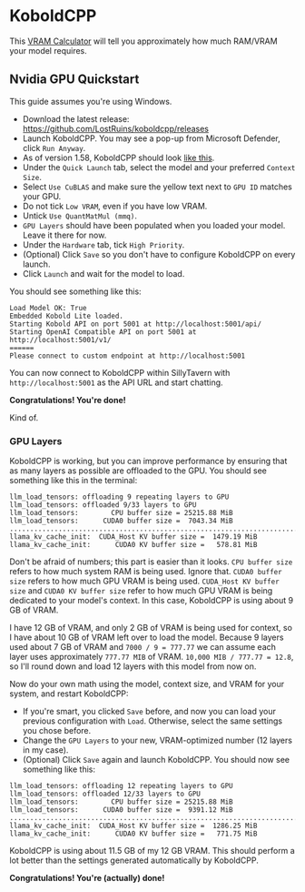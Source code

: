 # KoboldCPP
This [VRAM Calculator](https://huggingface.co/spaces/NyxKrage/LLM-Model-VRAM-Calculator) will tell you approximately how much RAM/VRAM your model requires.
## Nvidia GPU Quickstart
This guide assumes you're using Windows.
* Download the latest release: https://github.com/LostRuins/koboldcpp/releases
* Launch KoboldCPP. You may see a pop-up from Microsoft Defender, click `Run Anyway`.
* As of version 1.58, KoboldCPP should look [like this](https://files.catbox.moe/z1vmly.png).
* Under the `Quick Launch` tab, select the model and your preferred `Context Size`.
* Select `Use CuBLAS` and make sure the yellow text next to `GPU ID` matches your GPU.
* Do not tick `Low VRAM`, even if you have low VRAM.
* Untick `Use QuantMatMul (mmq)`.
* `GPU Layers` should have been populated when you loaded your model. Leave it there for now.
* Under the `Hardware` tab, tick `High Priority`.
* (Optional) Click `Save` so you don't have to configure KoboldCPP on every launch.
* Click `Launch` and wait for the model to load.

You should see something like this:
```
Load Model OK: True
Embedded Kobold Lite loaded.
Starting Kobold API on port 5001 at http://localhost:5001/api/
Starting OpenAI Compatible API on port 5001 at http://localhost:5001/v1/
======
Please connect to custom endpoint at http://localhost:5001
```
You can now connect to KoboldCPP within SillyTavern with `http://localhost:5001` as the API URL and start chatting.

**Congratulations! You're done!**

Kind of.

### GPU Layers

KoboldCPP is working, but you can improve performance by ensuring that as many layers as possible are offloaded to the GPU. You should see something like this in the terminal:
```
llm_load_tensors: offloading 9 repeating layers to GPU
llm_load_tensors: offloaded 9/33 layers to GPU
llm_load_tensors:        CPU buffer size = 25215.88 MiB
llm_load_tensors:      CUDA0 buffer size =  7043.34 MiB
....................................................................................................
llama_kv_cache_init:  CUDA_Host KV buffer size =  1479.19 MiB
llama_kv_cache_init:      CUDA0 KV buffer size =   578.81 MiB
```

Don't be afraid of numbers; this part is easier than it looks. `CPU buffer size` refers to how much system RAM is being used. Ignore that. `CUDA0 buffer size` refers to how much GPU VRAM is being used. `CUDA_Host KV buffer size` and `CUDA0 KV buffer size` refer to how much GPU VRAM is being dedicated to your model's context. In this case, KoboldCPP is using about 9 GB of VRAM.

I have 12 GB of VRAM, and only 2 GB of VRAM is being used for context, so I have about 10 GB of VRAM left over to load the model. Because 9 layers used about 7 GB of VRAM and `7000 / 9 = 777.77` we can assume each layer uses approximately `777.77 MIB` of VRAM. `10,000 MIB / 777.77 = 12.8`, so I'll round down and load 12 layers with this model from now on.

Now do your own math using the model, context size, and VRAM for your system, and restart KoboldCPP:
* If you're smart, you clicked `Save` before, and now you can load your previous configuration with `Load`. Otherwise, select the same settings you chose before.
* Change the `GPU Layers` to your new, VRAM-optimized number (12 layers in my case).
* (Optional) Click `Save` again and launch KoboldCPP.
You should now see something like this:
```
llm_load_tensors: offloading 12 repeating layers to GPU
llm_load_tensors: offloaded 12/33 layers to GPU
llm_load_tensors:        CPU buffer size = 25215.88 MiB
llm_load_tensors:      CUDA0 buffer size =  9391.12 MiB
....................................................................................................
llama_kv_cache_init:  CUDA_Host KV buffer size =  1286.25 MiB
llama_kv_cache_init:      CUDA0 KV buffer size =   771.75 MiB
```

KoboldCPP is using about 11.5 GB of my 12 GB VRAM. This should perform a lot better than the settings generated automatically by KoboldCPP.

**Congratulations! You're (actually) done!**